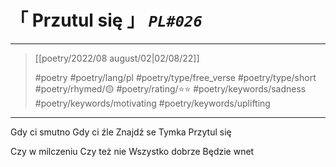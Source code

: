 # &#12300; Przutul się &#12301; *`PL#026`*

---

> [[poetry/2022/08 august/02|02/08/22]]
> 
> #poetry 
> #poetry/lang/pl 
> #poetry/type/free_verse #poetry/type/short 
> #poetry/rhymed/🟡 
> #poetry/rating/⭐⭐ 
> #poetry/keywords/sadness #poetry/keywords/motivating #poetry/keywords/uplifting 

---

Gdy ci smutno
Gdy ci źle
Znajdź se Tymka
Przytul się

Czy w milczeniu
Czy też nie
Wszystko dobrze
Będzie wnet